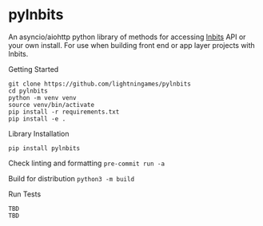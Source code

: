 # pylnbits


An asyncio/aiohttp python library of methods for accessing [lnbits](https://github.com/lnbits/lnbits/) API or your own install. For use when building front end or app layer projects with lnbits. 

Getting Started

```
git clone https://github.com/lightningames/pylnbits
cd pylnbits
python -m venv venv
source venv/bin/activate
pip install -r requirements.txt
pip install -e .
```

Library Installation

```
pip install pylnbits
````

Check linting and formatting
`pre-commit run -a`

Build for distribution
`python3 -m build`

Run Tests

```
TBD
TBD
```
